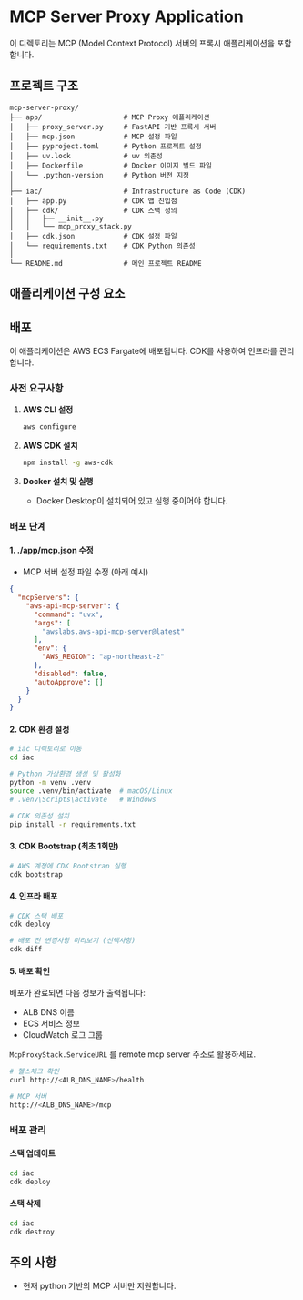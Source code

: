 # MCP Server Proxy Application

이 디렉토리는 MCP (Model Context Protocol) 서버의 프록시 애플리케이션을 포함합니다.

## 프로젝트 구조

```
mcp-server-proxy/
├── app/                    # MCP Proxy 애플리케이션
│   ├── proxy_server.py     # FastAPI 기반 프록시 서버
│   ├── mcp.json            # MCP 설정 파일
│   ├── pyproject.toml      # Python 프로젝트 설정
│   ├── uv.lock             # uv 의존성
│   ├── Dockerfile          # Docker 이미지 빌드 파일
│   └── .python-version     # Python 버전 지정
│
├── iac/                    # Infrastructure as Code (CDK)
│   ├── app.py              # CDK 앱 진입점
│   ├── cdk/                # CDK 스택 정의
│   │   ├── __init__.py
│   │   └── mcp_proxy_stack.py
│   ├── cdk.json            # CDK 설정 파일
│   └── requirements.txt    # CDK Python 의존성
│   
└── README.md               # 메인 프로젝트 README
```

## 애플리케이션 구성 요소

## 배포

이 애플리케이션은 AWS ECS Fargate에 배포됩니다. CDK를 사용하여 인프라를 관리합니다.

### 사전 요구사항

1. **AWS CLI 설정**
   ```bash
   aws configure
   ```

2. **AWS CDK 설치**
   ```bash
   npm install -g aws-cdk
   ```

3. **Docker 설치 및 실행**
   - Docker Desktop이 설치되어 있고 실행 중이어야 합니다.

### 배포 단계

#### 1. **./app/mcp.json** 수정
- MCP 서버 설정 파일 수정 (아래 예시)

```json
{
  "mcpServers": {
    "aws-api-mcp-server": {
      "command": "uvx",
      "args": [
        "awslabs.aws-api-mcp-server@latest"
      ],
      "env": {
        "AWS_REGION": "ap-northeast-2"
      },
      "disabled": false,
      "autoApprove": []
    }
  }
}
```

#### 2. CDK 환경 설정

```bash
# iac 디렉토리로 이동
cd iac

# Python 가상환경 생성 및 활성화
python -m venv .venv
source .venv/bin/activate  # macOS/Linux
# .venv\Scripts\activate   # Windows

# CDK 의존성 설치
pip install -r requirements.txt
```

#### 3. CDK Bootstrap (최초 1회만)

```bash
# AWS 계정에 CDK Bootstrap 실행
cdk bootstrap
```

#### 4. 인프라 배포

```bash
# CDK 스택 배포
cdk deploy

# 배포 전 변경사항 미리보기 (선택사항)
cdk diff
```

#### 5. 배포 확인

배포가 완료되면 다음 정보가 출력됩니다:
- ALB DNS 이름
- ECS 서비스 정보
- CloudWatch 로그 그룹

`McpProxyStack.ServiceURL` 를 remote mcp server 주소로 활용하세요.

```bash
# 헬스체크 확인
curl http://<ALB_DNS_NAME>/health

# MCP 서버 
http://<ALB_DNS_NAME>/mcp
```

### 배포 관리

#### 스택 업데이트
```bash
cd iac
cdk deploy
```

#### 스택 삭제
```bash
cd iac
cdk destroy
```

## 주의 사항

- 현재 python 기반의 MCP 서버만 지원합니다.

